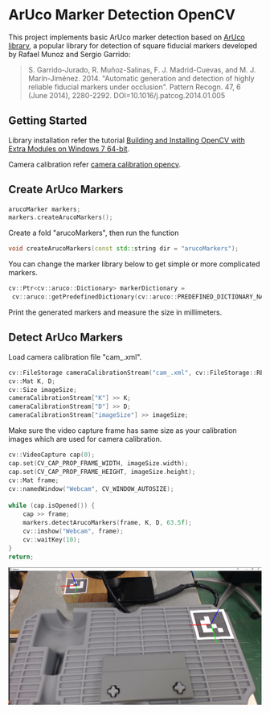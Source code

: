 # ArUco Marker Detection OpenCV

This project implements basic ArUco marker detection based on [ArUco library](http://www.uco.es/investiga/grupos/ava/node/26), a popular library for detection of square fiducial markers developed by Rafael Munoz and Sergio Garrido:

> S. Garrido-Jurado, R. Muñoz-Salinas, F. J. Madrid-Cuevas, and M. J. Marín-Jiménez. 2014. "Automatic generation and detection of highly reliable fiducial markers under occlusion". Pattern Recogn. 47, 6 (June 2014), 2280-2292. DOI=10.1016/j.patcog.2014.01.005

## Getting Started

Library installation refer the tutorial [Building and Installing OpenCV with Extra Modules on Windows 7 64-bit](https://putuyuwono.wordpress.com/2015/04/23/building-and-installing-opencv-3-0-on-windows-7-64-bit/).

Camera calibration refer [camera calibration opencv](https://github.com/yaoli90/camera-calibration-opencv).

## Create ArUco Markers

```cpp
arucoMarker markers;
markers.createArucoMarkers();
```
Create a fold "arucoMarkers", then run the function

```cpp
void createArucoMarkers(const std::string dir = "arucoMarkers");
```

You can change the marker library below to get simple or more complicated markers.
```cpp
cv::Ptr<cv::aruco::Dictionary> markerDictionary =
 cv::aruco::getPredefinedDictionary(cv::aruco::PREDEFINED_DICTIONARY_NAME::DICT_4X4_50);
```


Print the generated markers and measure the size in millimeters.

## Detect ArUco Markers

Load camera calibration file "cam_.xml".

```cpp
cv::FileStorage cameraCalibrationStream("cam_.xml", cv::FileStorage::READ);
cv::Mat K, D;
cv::Size imageSize;
cameraCalibrationStream["K"] >> K;
cameraCalibrationStream["D"] >> D;
cameraCalibrationStream["imageSize"] >> imageSize;
 ```
 Make sure the video capture frame has same size as your calibration images which are used for camera calibration.
 
```cpp
cv::VideoCapture cap(0);
cap.set(CV_CAP_PROP_FRAME_WIDTH, imageSize.width);
cap.set(CV_CAP_PROP_FRAME_HEIGHT, imageSize.height);
cv::Mat frame;
cv::namedWindow("Webcam", CV_WINDOW_AUTOSIZE);

while (cap.isOpened()) {
	cap >> frame;
	markers.detectArucoMarkers(frame, K, D, 63.5f);
	cv::imshow("Webcam", frame);
	cv::waitKey(10);
}
return;
```
<img src="https://github.com/yaoli90/aruco-marker-detection-opencv/blob/master/arucomarker.png" width="600">
 
 

